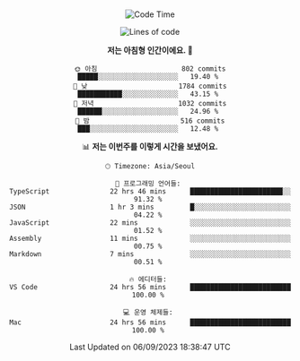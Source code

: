 <div align="center">

<br />

 <!--START_SECTION:waka-->
![Code Time](http://img.shields.io/badge/Code%20Time-1%2C222%20hrs%2024%20mins-blue)

![Lines of code](https://img.shields.io/badge/%EC%A0%80%EB%8A%94%20%EC%97%AC%ED%83%9C%EA%B9%8C%EC%A7%80%20-2.8%20million%20%EC%A4%84%EC%9D%98%20%EC%BD%94%EB%93%9C%EB%A5%BC%20%EC%9E%91%EC%84%B1%ED%96%88%EC%96%B4%EC%9A%94.-blue)

**저는 아침형 인간이에요. 🐤** 

```text
🌞 아침                     802 commits         █████░░░░░░░░░░░░░░░░░░░░   19.40 % 
🌆 낮　                     1784 commits        ███████████░░░░░░░░░░░░░░   43.15 % 
🌃 저녁                     1032 commits        ██████░░░░░░░░░░░░░░░░░░░   24.96 % 
🌙 밤　                     516 commits         ███░░░░░░░░░░░░░░░░░░░░░░   12.48 % 
```


📊 **저는 이번주를 이렇게 시간을 보냈어요.** 

```text
🕑︎ Timezone: Asia/Seoul

💬 프로그래밍 언어들: 
TypeScript               22 hrs 46 mins      ███████████████████████░░   91.32 % 
JSON                     1 hr 3 mins         █░░░░░░░░░░░░░░░░░░░░░░░░   04.22 % 
JavaScript               22 mins             ░░░░░░░░░░░░░░░░░░░░░░░░░   01.52 % 
Assembly                 11 mins             ░░░░░░░░░░░░░░░░░░░░░░░░░   00.75 % 
Markdown                 7 mins              ░░░░░░░░░░░░░░░░░░░░░░░░░   00.51 % 

🔥 에디터들: 
VS Code                  24 hrs 56 mins      █████████████████████████   100.00 % 

💻 운영 체제들: 
Mac                      24 hrs 56 mins      █████████████████████████   100.00 % 
```


 Last Updated on 06/09/2023 18:38:47 UTC
<!--END_SECTION:waka-->

</div>
